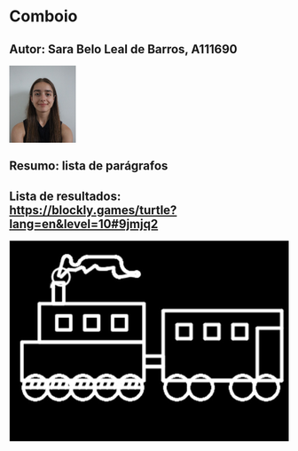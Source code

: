 # Comboio 
## Autor: Sara Belo Leal de Barros, A111690 

<div style="display: flex; align-items: center; gap: 20px;">
  <img src="imagens/eu.jpg" alt="foto" width="120"/>
</div>

## Resumo: lista de parágrafos
## Lista de resultados: https://blockly.games/turtle?lang=en&level=10#9jmjq2
![comboio final](imagens/projetofinal.jpg)
